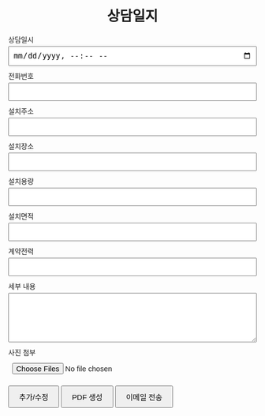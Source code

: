 <!DOCTYPE html>
<html lang="ko">
<head>
<meta charset="UTF-8">
<meta name="viewport" content="width=device-width, initial-scale=1.0">
<title>상담일지</title>
<style>
@import url('https://fonts.googleapis.com/css2?family=Noto+Sans+KR:wght@400;700&display=swap');

body { font-family: 'Noto Sans KR', sans-serif; margin:0; padding:20px; background:#f9f9f9;}
h1{text-align:center;}
label{display:block;margin-top:10px;}
input,textarea{width:100%;padding:8px;margin-top:4px;box-sizing:border-box;font-size:15px;}
textarea{min-height:100px;}
button{margin-top:15px;padding:10px 20px;font-size:15px;}
#records{margin-top:30px;}
.record{border:1px solid #ccc;padding:10px;margin-bottom:10px;background:#fff;}
.record img{max-width:100%;height:auto;margin-top:10px;}
</style>
</head>
<body>

<h1>상담일지</h1>

<form id="form">
  <label>상담일시<input type="datetime-local" id="dateTime" required></label>
  <label>전화번호<input type="text" id="phone" required></label>
  <label>설치주소<input type="text" id="address" required></label>
  <label>설치장소<input type="text" id="place" required></label>
  <label>설치용량<input type="text" id="capacity" required></label>
  <label>설치면적<input type="text" id="area" required></label>
  <label>계약전력<input type="text" id="power" required></label>
  <label>세부 내용<textarea id="details" required></textarea></label>
  <label>사진 첨부<input type="file" id="photo" accept="image/*" multiple></label>
  <button type="submit">추가/수정</button>
  <button type="button" id="download">PDF 생성</button>
  <button type="button" id="email">이메일 전송</button>
</form>

<div id="records"></div>

<script src="https://cdnjs.cloudflare.com/ajax/libs/html2pdf.js/0.10.1/html2pdf.bundle.min.js"></script>
<script>
let records = JSON.parse(localStorage.getItem('records') || '[]');
const form = document.getElementById('form');
const recordsDiv = document.getElementById('records');
let editIndex = -1;

function saveRecords() { localStorage.setItem('records', JSON.stringify(records)); }

function renderRecords() {
  recordsDiv.innerHTML = '';
  records.forEach((r, idx) => {
    const div = document.createElement('div');
    div.className = 'record';
    div.innerHTML = `
      <strong>${r.address}</strong> (${r.dateTime})<br>
      전화번호: ${r.phone}<br>
      설치장소: ${r.place}<br>
      설치용량: ${r.capacity}<br>
      설치면적: ${r.area}<br>
      계약전력: ${r.power}<br>
      세부 내용: ${r.details}<br>
      ${r.photos.map(p=>`<img src="${p}">`).join('')}
      <button onclick="editRecord(${idx})">수정</button>
      <button onclick="deleteRecord(${idx})">삭제</button>
    `;
    recordsDiv.appendChild(div);
  });
}

function editRecord(idx){
  editIndex = idx;
  const r = records[idx];
  document.getElementById('dateTime').value = r.dateTime;
  document.getElementById('phone').value = r.phone;
  document.getElementById('address').value = r.address;
  document.getElementById('place').value = r.place;
  document.getElementById('capacity').value = r.capacity;
  document.getElementById('area').value = r.area;
  document.getElementById('power').value = r.power;
  document.getElementById('details').value = r.details;
}

function deleteRecord(idx){
  records.splice(idx,1);
  saveRecords();
  renderRecords();
}

form.addEventListener('submit', async (e) => {
  e.preventDefault();
  const files = Array.from(document.getElementById('photo').files);
  const photos = await Promise.all(files.map(file => new Promise(res=>{
    const reader = new FileReader();
    reader.onload = ()=>res(reader.result);
    reader.readAsDataURL(file);
  })));

  const record = {
    dateTime: document.getElementById('dateTime').value,
    phone: document.getElementById('phone').value,
    address: document.getElementById('address').value,
    place: document.getElementById('place').value,
    capacity: document.getElementById('capacity').value,
    area: document.getElementById('area').value,
    power: document.getElementById('power').value,
    details: document.getElementById('details').value,
    photos: photos
  };

  if(editIndex>=0){
    records[editIndex] = record;
    editIndex = -1;
  } else records.push(record);

  saveRecords();
  renderRecords();
  form.reset();
});

function generatePDF(callback){
  if(records.length===0){ alert('기록이 없습니다.'); return; }
  const element = document.createElement('div');
  element.style.fontFamily="'Noto Sans KR', sans-serif";
  element.style.fontSize='15px';
  records.forEach(r=>{
    const div=document.createElement('div');
    div.style.border='1px solid #ccc';
    div.style.padding='10px';
    div.style.marginBottom='10px';
    div.style.background='#fff';
    div.innerHTML=`
      <strong>${r.address}</strong> (${r.dateTime})<br>
      전화번호: ${r.phone}<br>
      설치장소: ${r.place}<br>
      설치용량: ${r.capacity}<br>
      설치면적: ${r.area}<br>
      계약전력: ${r.power}<br>
      세부 내용: ${r.details}<br>
    `;
    r.photos.forEach(p=>{
      const img=document.createElement('img');
      img.src=p;
      img.style.maxWidth='180mm';
      img.style.height='auto';
      img.style.marginTop='5px';
      div.appendChild(img);
    });
    element.appendChild(div);
  });
  const opt={margin:10, filename:'상담일지.pdf', image:{type:'jpeg',quality:0.98}, html2canvas:{scale:2,useCORS:true}, jsPDF:{unit:'mm',format:'a4',orientation:'portrait'}};
  html2pdf().set(opt).from(element).save().then(()=>{ if(callback) callback(); });
}

// PDF 생성 버튼
document.getElementById('download').addEventListener('click',()=>generatePDF());

// 이메일 전송 버튼
document.getElementById('email').addEventListener('click',()=>{
  generatePDF(()=>{
    // PDF 다운로드 안내
    alert("PDF가 생성되었습니다. PDF를 첨부하여 'dh_com@naver.com'으로 이메일을 보내주세요.");
    // mailto 링크 생성
    const subject = encodeURIComponent("상담일지 전송");
    const body = encodeURIComponent("안녕하세요,\n첨부된 상담일지를 확인해주세요.");
    window.location.href = `mailto:dh_com@naver.com?subject=${subject}&body=${body}`;
  });
});

renderRecords();
</script>

</body>
</html>
